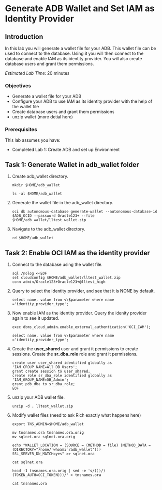 # Generate ADB Wallet and Set IAM as Identity Provider

## Introduction

In this lab you will generate a wallet file for your ADB. This wallet file can be used to connect to the database. Using it you will then connect to the database and enable IAM as its identity provider. You will also create database users and grant them permissions.

*Estimated Lab Time*: 20 minutes

### Objectives
- Generate a wallet file for your ADB
- Configure your ADB to use IAM as its identity provider with the help of the wallet file
- Create database users and grant them permissions
- unzip wallet (more detial here)

### Prerequisites
This lab assumes you have:
- Completed Lab 1: Create ADB and set up Environment

## Task 1: Generate Wallet in adb_wallet folder

1. Create adb_wallet directory.

    ```
    mkdir $HOME/adb_wallet
    ```

    ```
    ls -al $HOME/adb_wallet
    ```

2. Generate the wallet file in the adb_wallet directory.

    ```
    oci db autonomous-database generate-wallet --autonomous-database-id $ADB_OCID --password Oracle123+ --file $HOME/adb_wallet/lltest_wallet.zip
    ```

3. Navigate to the adb_wallet directory.

    ```
    cd $HOME/adb_wallet
    ```

## Task 2: Enable OCI IAM as the identity provider

1. Connect to the database using the wallet file.

    ```
    sql /nolog <<EOF
    set cloudconfig $HOME/adb_wallet/lltest_wallet.zip
    conn admin/Oracle123+Oracle123+@lltest_high
    ```

2. Query to select the identity provider, and see that it is NONE by default.

    ```
    select name, value from v\$parameter where name ='identity_provider_type';
    ```

3. Now enable IAM as the identity provider. Query the idenity provider again to see it updated.

    ```
    exec dbms_cloud_admin.enable_external_authentication('OCI_IAM');

    select name, value from v\$parameter where name ='identity_provider_type';
    ```

4. Create the **user_shared** user and grant it permissions to create sessions. Create the **sr_dba_role** role and grant it permissions.

    ```
    create user user_shared identified globally as 'IAM_GROUP_NAME=All_DB_Users';
    grant create session to user_shared;
    create role sr_dba_role identified globally as 'IAM_GROUP_NAME=DB_Admin';
    grant pdb_dba to sr_dba_role;
    EOF
    ```

5. unzip your ADB wallet file.

    ```
    unzip -d . lltest_wallet.zip
    ```

6. Modify wallet files (need to ask Rich exactly what happens here)

    ```
    export TNS_ADMIN=$HOME/adb_wallet

    mv tnsnames.ora tnsnames.ora.orig
    mv sqlnet.ora sqlnet.ora.orig

    echo "WALLET_LOCATION = (SOURCE = (METHOD = file) (METHOD_DATA = (DIRECTORY="/home/`whoami`/adb_wallet")))
    SSL_SERVER_DN_MATCH=yes" >> sqlnet.ora

    cat sqlnet.ora

    head -1 tnsnames.ora.orig | sed -e 's/)))/)(TOKEN_AUTH=OCI_TOKEN)))/' > tnsnames.ora

    cat tnsnames.ora
    ```
